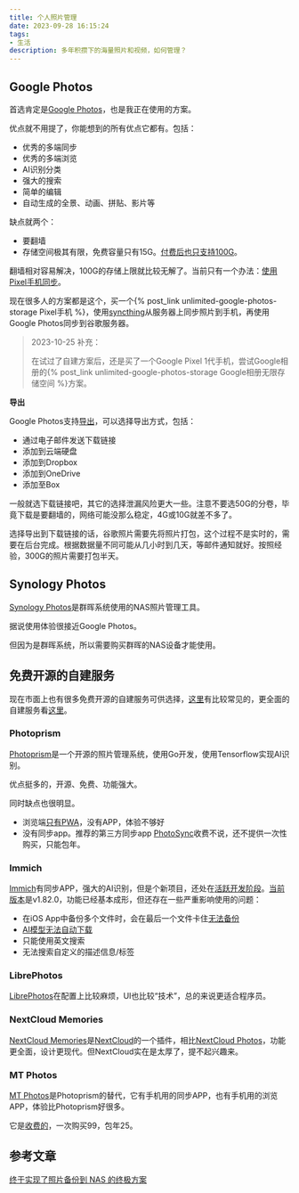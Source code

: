 ```yaml
---
title: 个人照片管理
date: 2023-09-28 16:15:24
tags:
- 生活
description: 多年积攒下的海量照片和视频，如何管理？
---
```

## Google Photos
首选肯定是[Google Photos](https://photos.google.com/)，也是我正在使用的方案。

优点就不用提了，你能想到的所有优点它都有。包括：
- 优秀的多端同步
- 优秀的多端浏览
- AI识别分类
- 强大的搜索
- 简单的编辑
- 自动生成的全景、动画、拼贴、影片等

缺点就两个：
- 要翻墙
- 存储空间极其有限，免费容量只有15G。[付费后也只支持100G](https://support.google.com/drive/answer/2375123)。

翻墙相对容易解决，100G的存储上限就比较无解了。当前只有一个办法：[使用Pixel手机同步](https://support.google.com/photos/answer/6220791?co=GENIE.Platform%3DAndroid&oco=1)。

现在很多人的方案都是这个，买一个{% post_link unlimited-google-photos-storage Pixel手机 %}，使用[syncthing](https://syncthing.net/)从服务器上同步照片到手机，再使用Google Photos同步到谷歌服务器。

> 2023-10-25 补充：
>
> 在试过了自建方案后，还是买了一个Google Pixel 1代手机，尝试Google相册的{% post_link unlimited-google-photos-storage Google相册无限存储空间 %}方案。

**导出**

Google Photos支持[导出](https://takeout.google.com/settings/takeout/custom/photos)，可以选择导出方式，包括：
- 通过电子邮件发送下载链接
- 添加到云端硬盘
- 添加到Dropbox
- 添加到OneDrive
- 添加至Box

一般就选下载链接吧，其它的选择泄漏风险更大一些。注意不要选50G的分卷，毕竟下载是要翻墙的，网络可能没那么稳定，4G或10G就差不多了。

选择导出到下载链接的话，谷歌照片需要先将照片打包，这个过程不是实时的，需要在后台完成。根据数据量不同可能从几小时到几天，等邮件通知就好。按照经验，300G的照片需要打包半天。

## Synology Photos
[Synology Photos](https://www.synology.com/zh-tw/dsm/feature/photos)是群晖系统使用的NAS照片管理工具。

据说使用体验很接近Google Photos。

但因为是群晖系统，所以需要购买群晖的NAS设备才能使用。

## 免费开源的自建服务

现在市面上也有很多免费开源的自建服务可供选择，[这里](https://github.com/meichthys/foss_photo_libraries)有比较常见的，更全面的自建服务看[这里](https://github.com/awesome-selfhosted/awesome-selfhosted#photo-and-video-galleries)。

### Photoprism
[Photoprism](https://photoprism.org/)是一个开源的照片管理系统，使用Go开发，使用Tensorflow实现AI识别。

优点挺多的，开源、免费、功能强大。

同时缺点也很明显。
- 浏览端[只有PWA](https://docs.photoprism.app/user-guide/pwa/)，没有APP，体验不够好
- 没有同步app。推荐的第三方同步app [PhotoSync](https://www.photosync-app.com/home)收费不说，还不提供一次性购买，只能包年。

### Immich
[Immich](https://immich.app/)有同步APP，强大的AI识别，但是个新项目，还处在[活跃开发阶段](https://immich.app/blog)。[当前版本](https://immich.app/milestones)是v1.82.0，功能已经基本成形，但还存在一些严重影响使用的问题：
- 在iOS App中备份多个文件时，会在最后一个文件卡住[无法备份](https://github.com/immich-app/immich/issues?q=is%3Aissue+is%3Aopen++in%3Atitle%3A+ios%2Bbackup+)
- [AI模型无法自动下载](https://github.com/immich-app/immich/issues/4117#issuecomment-1772790612)
- 只能使用英文搜索
- 无法搜索自定义的描述信息/标签

### LibrePhotos
[LibrePhotos](https://github.com/LibrePhotos/librephotos)在配置上比较麻烦，UI也比较“技术”，总的来说更适合程序员。

### NextCloud Memories
[NextCloud Memories](https://github.com/pulsejet/memories)是[NextCloud](https://nextcloud.com/)的一个插件，相比[NextCloud Photos](https://github.com/nextcloud/photos/)，功能更全面，设计更现代。但NextCloud实在是太厚了，提不起兴趣来。

### MT Photos
[MT Photos](https://mtmt.tech/)是Photoprism的替代，它有手机用的同步APP，也有手机用的浏览APP，体验比Photoprism好很多。

它是[收费的](https://auth.mtmt.tech/buy)，一次购买99，包年25。

## 参考文章

[终于实现了照片备份到 NAS 的终极方案](https://www.v2ex.com/t/971308)
